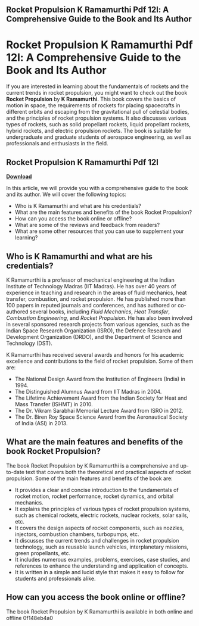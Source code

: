## Rocket Propulsion K Ramamurthi Pdf 12l: A Comprehensive Guide to the Book and Its Author

  
# Rocket Propulsion K Ramamurthi Pdf 12l: A Comprehensive Guide to the Book and Its Author
  
If you are interested in learning about the fundamentals of rockets and the current trends in rocket propulsion, you might want to check out the book **Rocket Propulsion** by **K Ramamurthi**. This book covers the basics of motion in space, the requirements of rockets for placing spacecrafts in different orbits and escaping from the gravitational pull of celestial bodies, and the principles of rocket propulsion systems. It also discusses various types of rockets, such as solid propellant rockets, liquid propellant rockets, hybrid rockets, and electric propulsion rockets. The book is suitable for undergraduate and graduate students of aerospace engineering, as well as professionals and enthusiasts in the field.
 
## Rocket Propulsion K Ramamurthi Pdf 12l


[**Download**](https://www.google.com/url?q=https%3A%2F%2Ffancli.com%2F2tKWb1&sa=D&sntz=1&usg=AOvVaw2hzBo4n4atkFng7CYFu_qm)

  
In this article, we will provide you with a comprehensive guide to the book and its author. We will cover the following topics:
  
- Who is K Ramamurthi and what are his credentials?
- What are the main features and benefits of the book Rocket Propulsion?
- How can you access the book online or offline?
- What are some of the reviews and feedback from readers?
- What are some other resources that you can use to supplement your learning?

## Who is K Ramamurthi and what are his credentials?
  
K Ramamurthi is a professor of mechanical engineering at the Indian Institute of Technology Madras (IIT Madras). He has over 40 years of experience in teaching and research in the areas of fluid mechanics, heat transfer, combustion, and rocket propulsion. He has published more than 100 papers in reputed journals and conferences, and has authored or co-authored several books, including *Fluid Mechanics*, *Heat Transfer*, *Combustion Engineering*, and *Rocket Propulsion*. He has also been involved in several sponsored research projects from various agencies, such as the Indian Space Research Organization (ISRO), the Defence Research and Development Organization (DRDO), and the Department of Science and Technology (DST).
  
K Ramamurthi has received several awards and honors for his academic excellence and contributions to the field of rocket propulsion. Some of them are:

- The National Design Award from the Institution of Engineers (India) in 1994.
- The Distinguished Alumnus Award from IIT Madras in 2004.
- The Lifetime Achievement Award from the Indian Society for Heat and Mass Transfer (ISHMT) in 2010.
- The Dr. Vikram Sarabhai Memorial Lecture Award from ISRO in 2012.
- The Dr. Biren Roy Space Science Award from the Aeronautical Society of India (ASI) in 2013.

## What are the main features and benefits of the book Rocket Propulsion?
  
The book Rocket Propulsion by K Ramamurthi is a comprehensive and up-to-date text that covers both the theoretical and practical aspects of rocket propulsion. Some of the main features and benefits of the book are:

- It provides a clear and concise introduction to the fundamentals of rocket motion, rocket performance, rocket dynamics, and orbital mechanics.
- It explains the principles of various types of rocket propulsion systems, such as chemical rockets, electric rockets, nuclear rockets, solar sails, etc.
- It covers the design aspects of rocket components, such as nozzles, injectors, combustion chambers, turbopumps, etc.
- It discusses the current trends and challenges in rocket propulsion technology, such as reusable launch vehicles, interplanetary missions, green propellants, etc.
- It includes numerous examples, problems, exercises, case studies, and references to enhance the understanding and application of concepts.
- It is written in a simple and lucid style that makes it easy to follow for students and professionals alike.

## How can you access the book online or offline?
  
The book Rocket Propulsion by K Ramamurthi is available in both online and offline
 0f148eb4a0
